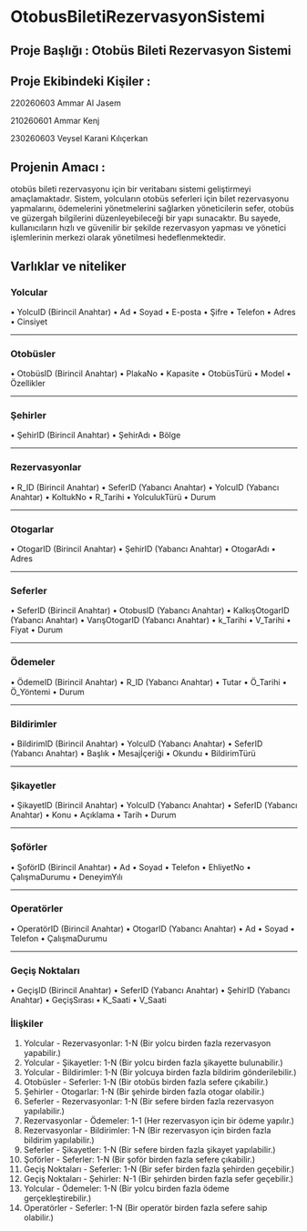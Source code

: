 # OtobusBiletiRezervasyonSistemi
## Proje Başlığı : Otobüs Bileti Rezervasyon Sistemi
## Proje Ekibindeki Kişiler :
220260603 Ammar Al Jasem  

210260601 Ammar Kenj  

230260603 Veysel Karani Kılıçerkan

## Projenin Amacı :
otobüs bileti rezervasyonu için bir veritabanı sistemi geliştirmeyi amaçlamaktadır.
Sistem, yolcuların otobüs seferleri için bilet rezervasyonu yapmalarını, ödemelerini yönetmelerini sağlarken yöneticilerin sefer, otobüs ve güzergah bilgilerini düzenleyebileceği bir yapı sunacaktır.
Bu sayede, kullanıcıların hızlı ve güvenilir bir şekilde rezervasyon yapması ve yönetici işlemlerinin merkezi olarak yönetilmesi hedeflenmektedir.

## Varlıklar ve niteliker

### Yolcular 
•	YolcuID (Birincil Anahtar)
•	Ad
•	Soyad
•	E-posta
•	Şifre
•	Telefon
•	Adres
•	Cinsiyet
________________________________________
### Otobüsler 
•	OtobüsID  (Birincil Anahtar)
•	PlakaNo
•	Kapasite
•	OtobüsTürü
•	Model 
•	Özellikler 
________________________________________
### Şehirler
•	ŞehirID (Birincil Anahtar)
•	ŞehirAdı
•	Bölge
______________________________________
### Rezervasyonlar
•	R_ID (Birincil Anahtar)
•	SeferID (Yabancı Anahtar)
•	YolcuID (Yabancı Anahtar)
•	KoltukNo
•	R_Tarihi
•	YolculukTürü 
•	Durum
________________________________________
### Otogarlar
•	OtogarID (Birincil Anahtar)
•	ŞehirID (Yabancı Anahtar)
•	OtogarAdı
•	Adres
________________________________________
### Seferler
•	SeferID (Birincil Anahtar)
•	OtobusID (Yabancı Anahtar)
•	KalkışOtogarID (Yabancı Anahtar)
•	VarışOtogarID (Yabancı Anahtar)
• k_Tarihi
•	V_Tarihi
•	Fiyat
•	Durum
________________________________________
### Ödemeler
•	ÖdemeID (Birincil Anahtar)
•	R_ID (Yabancı Anahtar)
•	Tutar
•	Ö_Tarihi
•	Ö_Yöntemi
•	Durum
________________________________________
### Bildirimler
•	BildirimID (Birincil Anahtar)
•	YolcuID (Yabancı Anahtar)
•	SeferID (Yabancı Anahtar)
•	Başlık
•	Mesajİçeriği
•	Okundu
•	BildirimTürü
 ________________________________________
### Şikayetler 
•	ŞikayetID (Birincil Anahtar)
•	YolcuID (Yabancı Anahtar)
•	SeferID (Yabancı Anahtar)
•	Konu
•	Açıklama
•	Tarih
•	Durum
________________________________________
### Şoförler 
•	ŞoförID (Birincil Anahtar)
•	Ad
•	Soyad
•	Telefon
•	EhliyetNo
•	ÇalışmaDurumu
•	DeneyimYılı
________________________________________
### Operatörler 
•	OperatörID (Birincil Anahtar)
•	OtogarID (Yabancı Anahtar)
•	Ad
•	Soyad
•	Telefon
•	ÇalışmaDurumu
________________________________________
### Geçiş Noktaları 
•	GeçişID (Birincil Anahtar)
•	SeferID (Yabancı Anahtar)
•	ŞehirID (Yabancı Anahtar)
•	GeçişSırası
•	K_Saati
•	V_Saati



### İlişkiler 
1.	Yolcular - Rezervasyonlar: 1-N (Bir yolcu birden fazla rezervasyon yapabilir.)
2.	Yolcular - Şikayetler: 1-N (Bir yolcu birden fazla şikayette bulunabilir.)
3.	Yolcular - Bildirimler: 1-N (Bir yolcuya birden fazla bildirim gönderilebilir.)
4.	Otobüsler - Seferler: 1-N (Bir otobüs birden fazla sefere çıkabilir.)
5.	Şehirler - Otogarlar: 1-N (Bir şehirde birden fazla otogar olabilir.)
6.	Seferler - Rezervasyonlar: 1-N (Bir sefere birden fazla rezervasyon yapılabilir.)
7.	Rezervasyonlar - Ödemeler: 1-1 (Her rezervasyon için bir ödeme yapılır.)
8.	Rezervasyonlar - Bildirimler: 1-N (Bir rezervasyon için birden fazla bildirim yapılabilir.)
9.	Seferler - Şikayetler: 1-N (Bir sefere birden fazla şikayet yapılabilir.)
10.	Şoförler - Seferler: 1-N (Bir şoför birden fazla sefere çıkabilir.)
11.	Geçiş Noktaları - Seferler: 1-N (Bir sefer birden fazla şehirden geçebilir.)
12.	Geçiş Noktaları - Şehirler: N-1 (Bir şehirden birden fazla sefer geçebilir.)
13.	Yolcular - Ödemeler: 1-N (Bir yolcu birden fazla ödeme gerçekleştirebilir.)
14.	Operatörler - Seferler: 1-N (Bir operatör birden fazla sefere sahip olabilir.)
